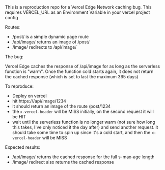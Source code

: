 This is a reproduction repo for a Vercel Edge Network caching bug. This requires VERCEL_URL as an Environment Variable in your vercel project config

Routes:

- /post/<id> is a simple dynamic page route
- /api/image/<id> returns an image of /post/<id>
- /image/<id> redirects to /api/image/<id>

The bug:

Vercel Edge caches the response of /api/image for as long as the serverless function is "warm". Once the function cold starts again, it does not return the cached response (which is set to last the maximum 365 days)

To reproduce:

- Deploy on vercel
- hit https://<url>/api/image/1234
- it should return an image of the route /post/1234
- the `x-vercel-header` will be MISS initially, on the second request it will be HIT
- wait until the serverless function is no longer warm (not sure how long this takes, I've only noticed it the day after) and send another request. it should take some time to spin up since it's a cold start, and then the `x-vercel-header` will be MISS

Expected results:

- /api/image/<id> returns the cached response for the full s-max-age length
- /image/<id> redirect also returns the cached response
